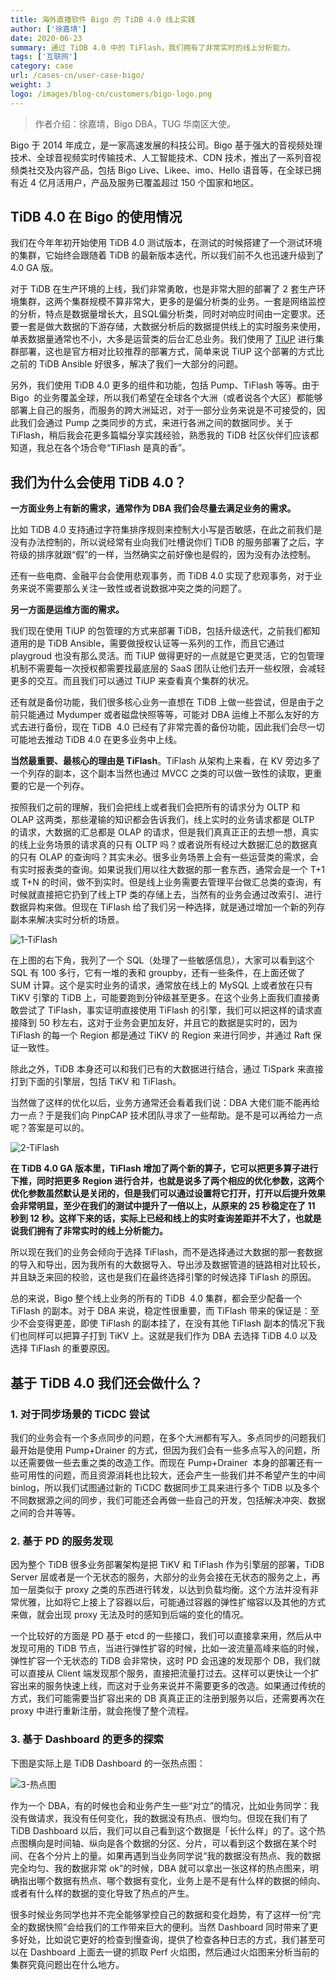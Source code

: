 ```yaml
---
title: 海外直播软件 Bigo 的 TiDB 4.0 线上实践
author: ['徐嘉埥']
date: 2020-06-23
summary: 通过 TiDB 4.0 中的 TiFlash，我们拥有了非常实时的线上分析能力。
tags: ['互联网']
category: case
url: /cases-cn/user-case-bigo/
weight: 3
logo: /images/blog-cn/customers/bigo-logo.png
---
```


>作者介绍：徐嘉埥，Bigo DBA，TUG 华南区大使。

Bigo 于 2014 年成立，是一家高速发展的科技公司。Bigo 基于强大的音视频处理技术、全球音视频实时传输技术、人工智能技术、CDN 技术，推出了一系列音视频类社交及内容产品，包括 Bigo Live、Likee、imo、Hello 语音等，在全球已拥有近 4 亿月活用户，产品及服务已覆盖超过 150 个国家和地区。

## TiDB 4.0 在 Bigo 的使用情况

我们在今年年初开始使用 TiDB 4.0 测试版本，在测试的时候搭建了一个测试环境的集群，它始终会跟随着 TiDB 的最新版本迭代，所以我们前不久也迅速升级到了 4.0 GA 版。

对于 TiDB 在生产环境的上线，我们非常勇敢，也是非常大胆的部署了 2 套生产环境集群，这两个集群规模不算非常大，更多的是偏分析类的业务。一套是网络监控的分析，特点是数据量增长大，且SQL偏分析类，同时对响应时间由一定要求。还要一套是做大数据的下游存储，大数据分析后的数据提供线上的实时服务来使用，单表数据量通常也不小，大多是运营类的后台汇总业务。我们使用了 [TiUP](https://pingcap.com/blog-cn/tiup-introduction/) 进行集群部署，这也是官方相对比较推荐的部署方式，简单来说 TiUP 这个部署的方式比之前的 TiDB Ansible 好很多，解决了我们一大部分的问题。

另外，我们使用 TiDB 4.0 更多的组件和功能，包括 Pump、TiFlash 等等。由于  Bigo  的业务覆盖全球，所以我们希望在全球各个大洲（或者说各个大区）都能够部署上自己的服务，而服务的跨大洲延迟，对于一部分业务来说是不可接受的，因此我们会通过 Pump 之类同步的方式，来进行各洲之间的数据同步。关于 TiFlash，稍后我会花更多篇幅分享实践经验，熟悉我的 TiDB 社区伙伴们应该都知道，我总在各个场合夸“TiFlash 是真的香”。

## 我们为什么会使用 TiDB 4.0？

**一方面业务上有新的需求，通常作为 DBA 我们会尽量去满足业务的需求。**

比如 TiDB 4.0 支持通过字符集排序规则来控制大小写是否敏感，在此之前我们是没有办法控制的，所以说经常有业向我们吐槽说你们 TiDB 的服务部署了之后，字符级的排序就跟“假”的一样，当然确实之前好像也是假的，因为没有办法控制。

还有一些电商、金融平台会使用悲观事务，而 TiDB 4.0 实现了悲观事务，对于业务来说不需要那么关注一致性或者说数据冲突之类的问题了。

**另一方面是运维方面的需求。**

我们现在使用 TiUP 的包管理的方式来部署 TiDB，包括升级迭代，之前我们都知道用的是 TiDB Ansible，需要做授权认证等一系列的工作，而且它通过 playgroud 也没有那么灵活。而 TiUP 做得更好的一点就是它更灵活，它的包管理机制不需要每一次授权都需要找最底层的 SaaS 团队让他们去开一些权限，会减轻更多的交互。而且我们可以通过 TiUP 来查看真个集群的状况。

还有就是备份功能，我们很多核心业务一直想在 TiDB 上做一些尝试，但是由于之前只能通过 Mydumper 或者磁盘快照等等，可能对 DBA 运维上不那么友好的方式去进行备份，现在 TiDB  4.0 已经有了非常完善的备份功能，因此我们会尽一切可能地去推动 TiDB 4.0 在更多业务中上线。

**当然最重要、最核心的理由是 TiFlash**。TiFlash 从架构上来看，在 KV 旁边多了一个列存的副本，这个副本当然也通过 MVCC 之类的可以做一致性的读取，更重要的它是一个列存。

按照我们之前的理解，我们会把线上或者我们会把所有的请求分为 OLTP 和 OLAP 这两类，那些灌输的知识都会告诉我们，线上实时的业务请求都是 OLTP 的请求，大数据的汇总都是 OLAP 的请求，但是我们真真正正的去想一想，真实的线上业务场景的请求真的只有 OLTP 吗？或者说所有经过大数据汇总的数据真的只有 OLAP 的查询吗？其实未必。很多业务场景上会有一些运营类的需求，会有实时报表类的查询。如果说我们用以往大数据的那一套东西，通常会是一个 T+1 或 T+N 的时间，做不到实时。但是线上业务需要去管理平台做汇总类的查询，有时候就直接把它扔到了线上TP 类的存储上去，当然有的业务会通过改索引、进行数据异构来做。但现在 TiFlash 给了我们另一种选择，就是通过增加一个新的列存副本来解决实时分析的场景。

![1-TiFlash](media/user-case-bigo/1-TiFlash.png)

在上图的右下角，我列了一个 SQL（处理了一些敏感信息），大家可以看到这个 SQL 有 100 多行，它有一堆的表和 groupby，还有一些条件，在上面还做了 SUM 计算。这个是实时业务的请求，通常放在线上的 MySQL 上或者放在只有 TiKV 引擎的 TiDB 上，可能要跑到分钟级甚至更多。在这个业务上面我们直接勇敢尝试了 TiFlash，事实证明直接使用 TiFlash 的引擎，我们可以把这样的请求直接降到 50 秒左右，这对于业务会更加友好，并且它的数据是实时的，因为 TiFlash 的每一个 Region 都是通过 TiKV 的 Region 来进行同步，并通过 Raft 保证一致性。

除此之外，TiDB 本身还可以和我们已有的大数据进行结合，通过 TiSpark 来直接打到下面的引擎层，包括 TiKV 和 TiFlash。

当然做了这样的优化以后，业务方通常还会看着我们说：DBA 大佬们能不能再给力一点？于是我们向 PinpCAP 技术团队寻求了一些帮助。是不是可以再给力一点呢？答案是可以的。

![2-TiFlash](media/user-case-bigo/2-TiFlash.png)

**在 TiDB 4.0 GA 版本里，TiFlash 增加了两个新的算子，它可以把更多算子进行下推，同时把更多 Region 进行合并，也就是说多了两个相应的优化参数，这两个优化参数虽然默认是关闭的，但是我们可以通过设置将它打开，打开以后提升效果会非常明显，至少在我们的测试中提升了一倍以上，从原来的 25 秒稳定在了 11 秒到 12 秒。这样下来的话，实际上已经和线上的实时查询差距并不大了，也就是说我们拥有了非常实时的线上分析能力。**

所以现在我们的业务会倾向于选择 TiFlash，而不是选择通过大数据的那一套数据的导入和导出，因为我所有的大数据导入、导出涉及数据管道的链路相对比较长，并且缺乏来回的校验，这也是我们在最终选择引擎的时候选择 TiFlash 的原因。

总的来说，Bigo 整个线上业务的所有的 TiDB  4.0 集群，都会至少配备一个 TiFlash 的副本。对于 DBA 来说，稳定性很重要，而 TiFlash 带来的保证是：至少不会变得更差，即使 TiFlash 的副本挂了，在没有其他 TiFlash 副本的情况下我们也同样可以把算子打到 TiKV 上。这就是我们作为 DBA 去选择 TiDB 4.0 以及选择 TiFlash 的重要原因。

## 基于 TiDB 4.0 我们还会做什么？

### 1. 对于同步场景的 TiCDC 尝试 

我们的业务会有一个多点同步的问题，在多个大洲都有写入。多点同步的问题我们最开始是使用 Pump+Drainer 的方式，但因为我们会有一些多点写入的问题，所以还需要做一些去重之类的改造工作。而现在 Pump+Drainer  本身的部署还有一些可用性的问题，而且资源消耗也比较大，还会产生一些我们并不希望产生的中间 binlog，所以我们试图通过新的 TiCDC 数据同步工具来进行多个 TiDB 以及多个不同数据源之间的同步，我们可能还会再做一些自己的开发，包括解决冲突、数据之间的合并等等。

### 2. 基于 PD 的服务发现

因为整个 TiDB 很多业务部署架构是把 TiKV 和 TiFlash 作为引擎层的部署，TiDB Server 层或者是一个无状态的服务，大部分的业务会接在无状态的服务之上，再加一层类似于 proxy 之类的东西进行转发，以达到负载均衡。这个方法并没有非常优雅，比如将它上接上了容器以后，可能通过容器的弹性扩缩容以及其他的方式来做，就会出现 proxy 无法及时的感知到后端的变化的情况。

一个比较好的方面是 PD 基于 etcd 的一些接口，我们可以直接拿来用，然后从中发现可用的 TiDB 节点，当进行弹性扩容的时候，比如一波流量高峰来临的时候，弹性扩容一个无状态的 TiDB 会非常快，这时 PD 会迅速的发现那个 DB，我们就可以直接从 Client 端发现那个服务，直接把流量打过去。这样可以更快让一个扩容出来的服务快速上线，而这对于业务来说并不需要更多的改造。如果通过传统的方式，我们可能需要当扩容出来的 DB 真真正正的注册到服务以后，还需要再次在 proxy 中进行重新注册，就会拖慢了整个流程。

### 3. 基于 Dashboard 的更多的探索

下图是实际上是 TiDB Dashboard 的一张热点图：

![3-热点图](media/user-case-bigo/3-热点图.png)

作为一个 DBA，有的时候也会和业务产生一些“对立”的情况，比如业务同学：我没有做请求，我没有任何变化，我的数据没有热点、很均匀。但现在我们有了 TiDB Dashboard 以后，我们可以自己看到这个数据是「长什么样」的了。这个热点图横向是时间轴、纵向是各个数据的分区、分片，可以看到这个数据在某个时间、在各个分片上的量。如果再遇到当业务同学说“我的数据没有热点、我的数据完全均匀、我的数据非常 ok”的时候，DBA 就可以拿出一张这样的热点图来，明确指出哪个数据有热点、哪个数据有变化，业务上是不是有什么样的数据的倾向、或者有什么样的数据的变化导致了热点的产生。

很多时候业务同学也并不完全能够掌控自己的数据和变化趋势，有了这样一份“完全的数据快照”会给我们的工作带来巨大的便利。当然 Dashboard 同时带来了更多好处，比如说它更好的检查到慢查询，提供了检查各种日志的方式，我们甚至可以在 Dashboard 上面去一键的抓取 Perf 火焰图，然后通过火焰图来分析当前的集群究竟问题出在什么地方。


